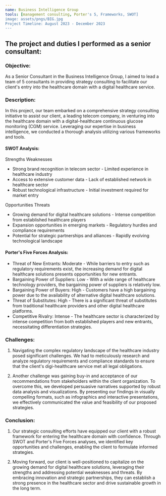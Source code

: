 ```yaml
---
name: Business Intelligence Group
tools: [management consulting, Porter's 5, Frameworks, SWOT]
image: assets/pngs/BIG.jpg
Project Timeline: August 2023 - December 2023
---
```


## The project and duties I performed as a senior consultant:

### Objective:

As a Senior Consultant in the Business Intelligence Group, I aimed to lead a team of 5 consultants in providing strategy consulting to facilitate our client's entry into the healthcare domain with a digital healthcare service.

### Description:

In this project, our team embarked on a comprehensive strategy consulting initiative to assist our client, a leading telecom company, in venturing into the healthcare domain with a digital-healthcare continuous glucose monitoring (CGM) service. Leveraging our expertise in business intelligence, we conducted a thorough analysis utilizing various frameworks and tools.

#### SWOT Analysis:
Strengths                                    	Weaknesses 
- Strong brand recognition in telecom sector  - Limited experience in healthcare industry 
- Access to extensive customer data	          - Lack of established network in healthcare sector 
- Robust technological infrastructure	        - Initial investment required for market entry

Opportunities                                         Threats
- Growing demand for digital healthcare solutions     - Intense competition from established healthcare players
- Expansion opportunities in emerging markets	        - Regulatory hurdles and compliance requirements
- Potential for strategic partnerships and alliances  - Rapidly evolving technological landscape

#### Porter's Five Forces Analysis:
* Threat of New Entrants: Moderate - While barriers to entry such as regulatory requirements exist, the increasing demand for digital healthcare solutions presents opportunities for new entrants.
* Bargaining Power of Suppliers: Low - With a wide range of healthcare technology providers, the bargaining power of suppliers is relatively low.
* Bargaining Power of Buyers: High - Customers have a high bargaining power due to the availability of alternative digital healthcare solutions.
* Threat of Substitutes: High - There is a significant threat of substitutes from traditional healthcare providers and other digital healthcare platforms.
* Competitive Rivalry: Intense - The healthcare sector is characterized by intense competition from both established players and new entrants, necessitating differentiation strategies.


### Challenges: 
1. Navigating the complex regulatory landscape of the healthcare industry posed significant challenges. We had to meticulously research and analyze regulatory requirements and compliance standards to ensure that the client's digi-healthcare service met all legal obligations.

2. Another challenge was gaining buy-in and acceptance of our recommendations from stakeholders within the client organization. To overcome this, we developed persuasive narratives supported by robust data analysis and visualizations. By presenting our findings in visually compelling formats, such as infographics and interactive presentations, we effectively communicated the value and feasibility of our proposed strategies.

### Conclusion:

1. Our strategic consulting efforts have equipped our client with a robust framework for entering the healthcare domain with confidence. Through SWOT and Porter's Five Forces analyses, we identified key opportunities and challenges, enabling the client to formulate informed strategies.

2. Moving forward, our client is well-positioned to capitalize on the growing demand for digital healthcare solutions, leveraging their strengths and addressing potential weaknesses and threats. By embracing innovation and strategic partnerships, they can establish a strong presence in the healthcare sector and drive sustainable growth in the long term.
